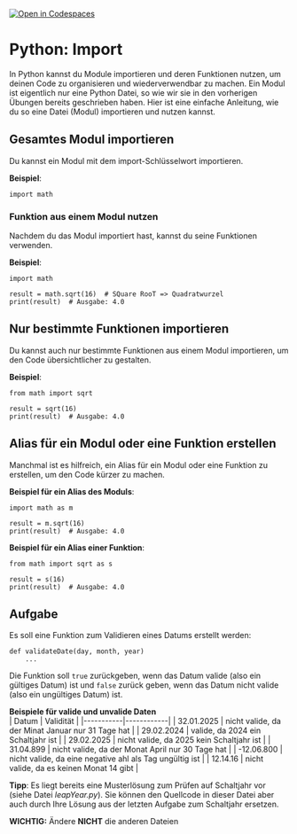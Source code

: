 [![Open in Codespaces](https://classroom.github.com/assets/launch-codespace-2972f46106e565e64193e422d61a12cf1da4916b45550586e14ef0a7c637dd04.svg)](https://classroom.github.com/open-in-codespaces?assignment_repo_id=19348116)
# Python: Import
In Python kannst du Module importieren und deren Funktionen nutzen, um deinen Code zu organisieren und wiederverwendbar zu machen. Ein Modul ist eigentlich nur eine Python Datei, so wie wir sie in den vorherigen Übungen bereits geschrieben haben. Hier ist eine einfache Anleitung, wie du so eine Datei (Modul) importieren und nutzen kannst.

## Gesamtes Modul importieren
Du kannst ein Modul mit dem import-Schlüsselwort importieren.

**Beispiel**:
```
import math
```

### Funktion aus einem Modul nutzen
Nachdem du das Modul importiert hast, kannst du seine Funktionen verwenden. 

**Beispiel**:
```
import math

result = math.sqrt(16)  # SQuare RooT => Quadratwurzel
print(result)  # Ausgabe: 4.0
```

## Nur bestimmte Funktionen importieren
Du kannst auch nur bestimmte Funktionen aus einem Modul importieren, um den Code übersichtlicher zu gestalten. 

**Beispiel**:
```
from math import sqrt

result = sqrt(16)
print(result)  # Ausgabe: 4.0
```

## Alias für ein Modul oder eine Funktion erstellen
Manchmal ist es hilfreich, ein Alias für ein Modul oder eine Funktion zu erstellen, um den Code kürzer zu machen. 

**Beispiel für ein Alias des Moduls**:
```
import math as m

result = m.sqrt(16)
print(result)  # Ausgabe: 4.0
```

**Beispiel für ein Alias einer Funktion**:
```
from math import sqrt as s

result = s(16)
print(result)  # Ausgabe: 4.0
```


## Aufgabe
Es soll eine Funktion zum Validieren eines Datums erstellt werden: 
```
def validateDate(day, month, year)
    ...
```

Die Funktion soll `true` zurückgeben, wenn das Datum valide (also ein gültiges Datum) ist und `false` zurück geben, wenn das Datum nicht valide (also ein ungültiges Datum) ist. 

**Beispiele für valide und unvalide Daten**  
| Datum | Validität |
|-----------|------------|
| 32.01.2025 | nicht valide, da der Minat Januar nur 31 Tage hat |
| 29.02.2024 | valide, da 2024 ein Schaltjahr ist |
| 29.02.2025 | nicht valide, da 2025 kein Schaltjahr ist  |
| 31.04.899 | nicht valide, da der Monat April nur 30 Tage hat |
| -12.06.800 | nicht valide, da eine negative ahl als Tag ungültig ist	|
| 12.14.16  | nicht valide, da es keinen Monat 14 gibt |

**Tipp**: Es liegt bereits eine Musterlösung zum Prüfen auf Schaltjahr vor (siehe Datei *leapYear.py*). Sie können den Quellcode in dieser Datei aber auch durch Ihre Lösung aus der letzten Aufgabe zum Schaltjahr ersetzen.

**WICHTIG:** Ändere **NICHT** die anderen Dateien
